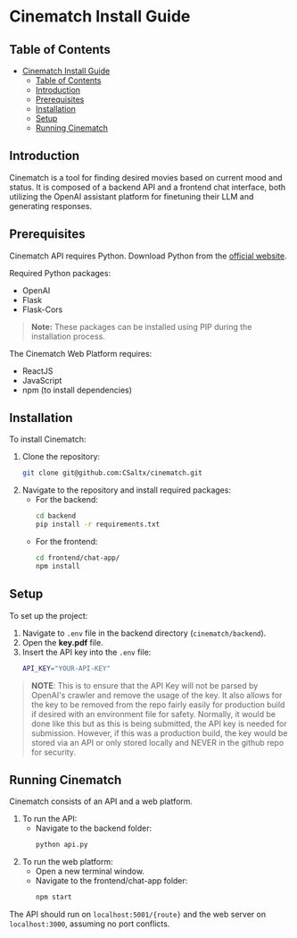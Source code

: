 # Cinematch Install Guide

## Table of Contents

- [Cinematch Install Guide](#cinematch-install-guide)
  - [Table of Contents](#table-of-contents)
  - [Introduction](#introduction)
  - [Prerequisites](#prerequisites)
  - [Installation](#installation)
  - [Setup](#setup)
  - [Running Cinematch](#running-cinematch)

## Introduction

Cinematch is a tool for finding desired movies based on current mood and status. It is composed of a backend API and a frontend chat interface, both utilizing the OpenAI assistant platform for finetuning their LLM and generating responses.

## Prerequisites

Cinematch API requires Python. Download Python from the [official website](https://www.python.org/downloads/).

Required Python packages:

- OpenAI
- Flask
- Flask-Cors

> **Note:** These packages can be installed using PIP during the installation process.

The Cinematch Web Platform requires:

- ReactJS
- JavaScript
- npm (to install dependencies)

## Installation

To install Cinematch:

1. Clone the repository:
   ```bash
   git clone git@github.com:CSaltx/cinematch.git
   ```
2. Navigate to the repository and install required packages:
   - For the backend:
     ```bash
     cd backend
     pip install -r requirements.txt
     ```
   - For the frontend:
     ```bash
     cd frontend/chat-app/
     npm install
     ```

## Setup

To set up the project:

1. Navigate to `.env` file in the backend directory (`cinematch/backend`).
2. Open the **key.pdf** file.
3. Insert the API key into the `.env` file:
   ```bash
   API_KEY="YOUR-API-KEY"
   ```

> **NOTE**: This is to ensure that the API Key will not be parsed by OpenAI's crawler and remove the usage of the key. It also allows for the key to be removed from the repo fairly easily for production build if desired with an environment file for safety. Normally, it would be done like this but as this is being submitted, the API key is needed for submission. However, if this was a production build, the key would be stored via an API or only stored locally and NEVER in the github repo for security.

## Running Cinematch

Cinematch consists of an API and a web platform.

1. To run the API:
   - Navigate to the backend folder:
     ```bash
     python api.py
     ```
2. To run the web platform:
   - Open a new terminal window.
   - Navigate to the frontend/chat-app folder:
     ```bash
     npm start
     ```

The API should run on `localhost:5001/{route}` and the web server on `localhost:3000`, assuming no port conflicts.
